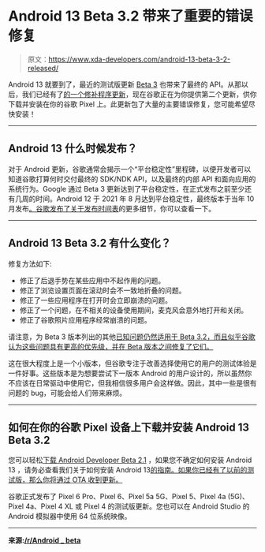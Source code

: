 # Android 13 Beta 3.2 带来了重要的错误修复

> 原文：<https://www.xda-developers.com/android-13-beta-3-2-released/>

Android 13 就要到了，最近的测试版更新 [Beta 3](https://www.xda-developers.com/android-13-beta-3-released/) 也带来了最终的 API。从那以后，我们已经有了[的一个修补程序更新](https://www.xda-developers.com/a-minor-issue-fix-arrives-in-android-13-beta-3-1-update/)，现在谷歌正在为你提供第二个更新，供你下载并安装在你的谷歌 Pixel 上。此更新包了大量的主要错误修复，您可能希望尽快安装！

* * *

## Android 13 什么时候发布？

对于 Android 更新，谷歌通常会揭示一个“平台稳定性”里程碑，以便开发者可以知道谷歌打算何时交付最终的 SDK/NDK API，以及最终的内部 API 和面向应用的系统行为。Google 通过 Beta 3 更新达到了平台稳定性，在正式发布之前至少还有几周的时间。Android 12 于 2021 年 8 月达到平台稳定性，最终版本于当年 10 月发布[。谷歌发布了关于发布时间表](https://www.xda-developers.com/android-12-launched/)的更多细节，你可以查看一下。

* * *

## Android 13 Beta 3.2 有什么变化？

修复方法如下:

*   修正了后退手势在某些应用中不起作用的问题。
*   修正了浏览设置页面在滚动时会不一致地折叠的问题。
*   修正了一些应用程序在打开时会立即崩溃的问题。
*   修正了一个问题，在不相关的设备使用期间，麦克风会意外地打开和关闭。
*   修正了谷歌照片应用程序经常崩溃的问题。

请注意，为 Beta 3 版本列出的其他[已知问题仍然适用于 Beta 3.2，而且似乎谷歌认为这些问题具有更高的优先级，并在 Beta 版本之间修复了它们。](https://developer.android.com/about/versions/13/release-notes#ki-beta3)

这在很大程度上是一个小版本，但谷歌专注于改善选择使用它的用户的测试体验是一件好事。这些版本是为想要尝试下一版本 Android 的用户设计的，所以虽然你不应该在日常驱动中使用它，但我相信很多用户会这样做。因此，其中一些是很有问题的 bug，可能会给人们带来麻烦。

* * *

## 如何在你的谷歌 Pixel 设备上下载并安装 Android 13 Beta 3.2

您可以轻松[下载 Android Developer Beta 2.1](https://www.xda-developers.com/how-to-download-android-13/#beta3) ，如果您不确定如何安装 Android 13 ，请务必查看我们关于如何安装 Android 13[的指南。如果你已经有了以前的测试版，那么你将通过 OTA 收到更新。](https://www.xda-developers.com/how-to-install-android-13/)

谷歌正式发布了 Pixel 6 Pro、Pixel 6、Pixel 5a 5G、Pixel 5、Pixel 4a (5G)、Pixel 4a、Pixel 4 XL 或 Pixel 4 的测试版更新。您也可以在 Android Studio 的 Android 模拟器中使用 64 位系统映像。

* * *

**来源:[/r/Android _ beta](https://www.reddit.com/r/android_beta/comments/vdutkh/android_13_beta_32_patch_now_available/)**